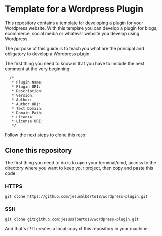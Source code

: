 # Template for a Wordpress Plugin

This repository contains a template for developing a plugin for your Wordpress website. With this template you can develop a plugin for blogs, ecommerce, social media or whatever website you develop using Wordpress.

The purpose of this guide is to teach you what are the principal and obligatory to develop a Wordpress plugin.

The first thing you need to know is that you have to include the next comment at the very beginning:

```
  /*
   * Plugin Name:
   * Plugin URI:
   * Description:
   * Version:
   * Author:
   * Author URI:
   * Text Domain:
   * Domain Path:
   * License:
   * License URI:
   */
```

Follow the next steps to clone this repo:


## Clone this repository

The first thing you need to do is to open your terminal/cmd, access to the directory where you want to keep your project, then copy and paste this code:

### HTTPS

```git clone https://github.com/jesusalberto18/wordpress-plugin.git```

### SSH

```git clone git@github.com:jesusalberto18/wordpress-plugin.git```

And that's it! It creates a local copy of this repository in your machine.
